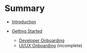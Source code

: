 # Summary

* [Introduction](README.md)

* [Getting Started](onboarding/getting-started.md)
  * [Developer Onboarding](onboarding/developer-onboarding.md)
  * [UI/UX Onboarding](onboarding/ui-ux-onboarding.md) (incomplete)